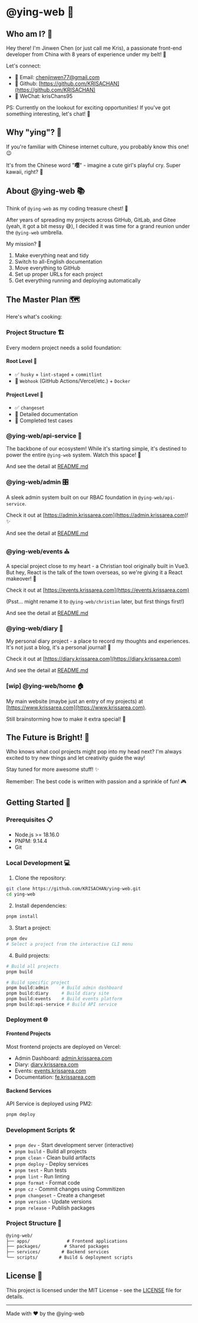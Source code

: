 # @ying-web 🌟

## Who am I? 👋

Hey there! I'm Jinwen Chen (or just call me Kris), a passionate front-end developer from China with 8 years of experience under my belt! 🚀

Let's connect:

-   📧 Email: [chenjinwen77@gmail.com](mailto:chenjinwen77@gmail.com)
-   🐙 Github: [https://github.com/KRISACHAN](https://github.com/KRISACHAN)
-   💬 WeChat: krisChans95

PS: Currently on the lookout for exciting opportunities! If you've got something interesting, let's chat! 🤝

## Why "ying"? 🤔

If you're familiar with Chinese internet culture, you probably know this one! 😉

It's from the Chinese word "**嘤**" - imagine a cute girl's playful cry. Super kawaii, right? 🎀

## About @ying-web 📚

Think of `@ying-web` as my coding treasure chest! 💎

After years of spreading my projects across GitHub, GitLab, and Gitee (yeah, it got a bit messy 😅), I decided it was time for a grand reunion under the `@ying-web` umbrella.

My mission? 🎯

1. Make everything neat and tidy
2. Switch to all-English documentation
3. Move everything to GitHub
4. Set up proper URLs for each project
5. Get everything running and deploying automatically

## The Master Plan 🗺️

Here's what's cooking:

### Project Structure 🏗️

Every modern project needs a solid foundation:

#### Root Level 🌳

-   ✅ `husky` + `lint-staged` + `commitlint`
-   🚧 `Webhook` (GitHub Actions/Vercel/etc.) + `Docker`

#### Project Level 🌱

-   ✅ `changeset`
-   🚧 Detailed documentation
-   🚧 Completed test cases

### @ying-web/api-service 🔌

The backbone of our ecosystem! While it's starting simple, it's destined to power the entire `@ying-web` system. Watch this space! 🚀

And see the detail at [README.md](./apps/api-service/README.md)

### @ying-web/admin 🎛️

A sleek admin system built on our RBAC foundation in `@ying-web/api-service`.

Check it out at [https://admin.krissarea.com](https://admin.krissarea.com)! ✨

And see the detail at [README.md](./apps/admin/README.md)

### @ying-web/events ⛪

A special project close to my heart - a Christian tool originally built in Vue3. But hey, React is the talk of the town overseas, so we're giving it a React makeover! 🔄

Check it out at [https://events.krissarea.com](https://events.krissarea.com)

(Psst... might rename it to `@ying-web/christian` later, but first things first!)

And see the detail at [README.md](./apps/events/README.md)

### @ying-web/diary 📔

My personal diary project - a place to record my thoughts and experiences. It's not just a blog, it's a personal journal! 📖

Check it out at [https://diary.krissarea.com](https://diary.krissarea.com)

And see the detail at [README.md](./apps/diary/README.md)

### [wip] @ying-web/home 🏠

My main website (maybe just an entry of my projects) at [https://www.krissarea.com](https://www.krissarea.com).

Still brainstorming how to make it extra special! 🎨

## The Future is Bright! 🌈

Who knows what cool projects might pop into my head next? I'm always excited to try new things and let creativity guide the way!

Stay tuned for more awesome stuff! ✨

Remember: The best code is written with passion and a sprinkle of fun! 🎮

## Getting Started 🚀

### Prerequisites 📋

-   Node.js >= 18.16.0
-   PNPM: 9.14.4
-   Git

### Local Development 💻

1. Clone the repository:

```bash
git clone https://github.com/KRISACHAN/ying-web.git
cd ying-web
```

2. Install dependencies:

```bash
pnpm install
```

3. Start a project:

```bash
pnpm dev
# Select a project from the interactive CLI menu
```

4. Build projects:

```bash
# Build all projects
pnpm build

# Build specific project
pnpm build:admin     # Build admin dashboard
pnpm build:diary     # Build diary site
pnpm build:events    # Build events platform
pnpm build:api-service # Build API service
```

### Deployment 🌐

#### Frontend Projects

Most frontend projects are deployed on Vercel:

-   Admin Dashboard: [admin.krissarea.com](https://admin.krissarea.com)
-   Diary: [diary.krissarea.com](https://diary.krissarea.com)
-   Events: [events.krissarea.com](https://events.krissarea.com)
-   Documentation: [fe.krissarea.com](https://fe.krissarea.com)

#### Backend Services

API Service is deployed using PM2:

```bash
pnpm deploy
```

### Development Scripts 🛠

-   `pnpm dev` - Start development server (interactive)
-   `pnpm build` - Build all projects
-   `pnpm clean` - Clean build artifacts
-   `pnpm deploy` - Deploy services
-   `pnpm test` - Run tests
-   `pnpm lint` - Run linting
-   `pnpm format` - Format code
-   `pnpm cz` - Commit changes using Commitizen
-   `pnpm changeset` - Create a changeset
-   `pnpm version` - Update versions
-   `pnpm release` - Publish packages

### Project Structure 📂

```txt
@ying-web/
├── apps/              # Frontend applications
├── packages/         # Shared packages
├── services/        # Backend services
└── scripts/        # Build & deployment scripts
```

## License 📄

This project is licensed under the MIT License - see the [LICENSE](LICENSE) file for details.

---

Made with ❤️ by the @ying-web
